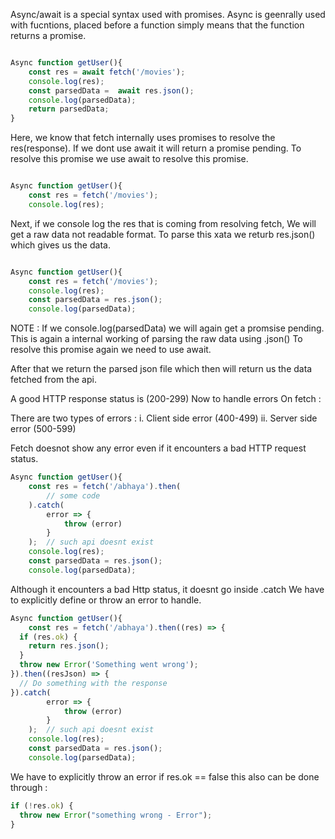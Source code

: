 Async/await is a special syntax used with promises.
Async is geenrally used with fucntions, placed before a function simply means that the function returns a promise.

```javascript

Async function getUser(){
    const res = await fetch('/movies');
    console.log(res);
    const parsedData =  await res.json();
    console.log(parsedData);
    return parsedData;
}

```

Here, we know that fetch internally uses promises to resolve the res(response).
If we dont use await it will return a promise pending. To resolve this promise we use await to resolve this promise.

```javascript

Async function getUser(){
    const res = fetch('/movies');
    console.log(res);

```

Next, if we console log the res that is coming from resolving fetch, We will get a raw data not readable format. To parse this xata we returb res.json() which gives us the data.

```javascript

Async function getUser(){
    const res = fetch('/movies');
    console.log(res);
    const parsedData = res.json();
    console.log(parsedData);

```

NOTE : If we console.log(parsedData) we will again get a promsise pending.
This is again a internal working of parsing the raw data using .json()
To resolve this promise again we need to use await.

After that we return the parsed json file which then will return us the data fetched from the api.

A good HTTP response status is (200-299)
Now to handle errors On fetch :

There are two types of errors :
i. Client side error (400-499)
ii. Server side error (500-599)

Fetch doesnot show any error even if it encounters a bad HTTP request status.

```javascript
Async function getUser(){
    const res = fetch('/abhaya').then(
        // some code
    ).catch(
        error => {
            throw (error)
        }
    );  // such api doesnt exist
    console.log(res);
    const parsedData = res.json();
    console.log(parsedData);
```

Although it encounters a bad Http status, it doesnt go inside .catch
We have to explicitly define or throw an error to handle.

```javascript
Async function getUser(){
    const res = fetch('/abhaya').then((res) => {
  if (res.ok) {
    return res.json();
  }
  throw new Error('Something went wrong');
}).then((resJson) => {
  // Do something with the response
}).catch(
        error => {
            throw (error)
        }
    );  // such api doesnt exist
    console.log(res);
    const parsedData = res.json();
    console.log(parsedData);
```

We have to explicitly throw an error if res.ok == false
this also can be done through :

```javascript
if (!res.ok) {
  throw new Error("something wrong - Error");
}
```
